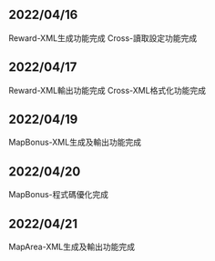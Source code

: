 ## 2022/04/16

Reward-XML生成功能完成
Cross-讀取設定功能完成

## 2022/04/17

Reward-XML輸出功能完成
Cross-XML格式化功能完成

## 2022/04/19

MapBonus-XML生成及輸出功能完成

## 2022/04/20

MapBonus-程式碼優化完成

## 2022/04/21

MapArea-XML生成及輸出功能完成